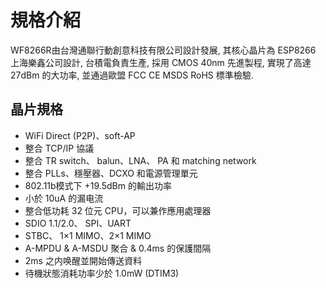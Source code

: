 # 規格介紹 
WF8266R由台灣通聯行動創意科技有限公司設計發展, 其核心晶片為 ESP8266 上海樂鑫公司設計, 台積電負責生產, 採用 CMOS 40nm 先進製程, 實現了高達 27dBm 的大功率, 並通過歐盟 FCC CE MSDS RoHS 標準檢驗.

## 晶片規格

* WiFi Direct (P2P)、soft-AP
* 整合 TCP/IP 協議
* 整合 TR switch、 balun、LNA、 PA 和 matching network
* 整合 PLLs、穩壓器、DCXO 和電源管理單元
* 802.11b模式下 +19.5dBm 的輸出功率
* 小於 10uA 的漏电流
* 整合低功耗 32 位元 CPU，可以兼作應用處理器
* SDIO 1.1/2.0、 SPI、UART
* STBC、 1×1 MIMO、2×1 MIMO
* A-MPDU & A-MSDU 聚合 & 0.4ms 的保護間隔
* 2ms 之内唤醒並開始傳送資料
* 待機狀態消耗功率少於 1.0mW (DTIM3)

